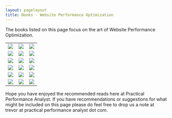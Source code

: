 ```yaml
---
layout: pagelayout
title: Books - Website Performance Optimization
---
```


The books listed on this page focus on the art of Website Performance Optimization. 

<table>
<tr>
<td>
<a target="_blank"  href="https://www.amazon.com/gp/product/0596155131/ref=as_li_tl?ie=UTF8&camp=1789&creative=9325&creativeASIN=0596155131&linkCode=as2&tag=practperfoana-20&linkId=4333e86e348a97e8dad5a2c96180004f"><img border="0" src="//ws-na.amazon-adsystem.com/widgets/q?_encoding=UTF8&MarketPlace=US&ASIN=0596155131&ServiceVersion=20070822&ID=AsinImage&WS=1&Format=_SL250_&tag=practperfoana-20" ></a><img src="//ir-na.amazon-adsystem.com/e/ir?t=practperfoana-20&l=am2&o=1&a=0596155131" width="1" height="1" border="0" alt="" style="border:none !important; margin:0px !important;" />
</td>
<td>
<a target="_blank"  href="https://www.amazon.com/gp/product/1449333524/ref=as_li_tl?ie=UTF8&camp=1789&creative=9325&creativeASIN=1449333524&linkCode=as2&tag=practperfoana-20&linkId=8e460bd3a5ffdbe869236ffa2a8f157d"><img border="0" src="//ws-na.amazon-adsystem.com/widgets/q?_encoding=UTF8&MarketPlace=US&ASIN=1449333524&ServiceVersion=20070822&ID=AsinImage&WS=1&Format=_SL250_&tag=practperfoana-20" ></a><img src="//ir-na.amazon-adsystem.com/e/ir?t=practperfoana-20&l=am2&o=1&a=1449333524" width="1" height="1" border="0" alt="" style="border:none !important; margin:0px !important;" />
</td>
<td>
<a target="_blank"  href="https://www.amazon.com/gp/product/1491957352/ref=as_li_tl?ie=UTF8&camp=1789&creative=9325&creativeASIN=1491957352&linkCode=as2&tag=practperfoana-20&linkId=cb96e8f19a8efde10fafa163823821e7"><img border="0" src="//ws-na.amazon-adsystem.com/widgets/q?_encoding=UTF8&MarketPlace=US&ASIN=1491957352&ServiceVersion=20070822&ID=AsinImage&WS=1&Format=_SL250_&tag=practperfoana-20" ></a><img src="//ir-na.amazon-adsystem.com/e/ir?t=practperfoana-20&l=am2&o=1&a=1491957352" width="1" height="1" border="0" alt="" style="border:none !important; margin:0px !important;" />
</td>
</tr>

<tr>
<td>
<a target="_blank"  href="https://www.amazon.com/gp/product/1491916435/ref=as_li_tl?ie=UTF8&camp=1789&creative=9325&creativeASIN=1491916435&linkCode=as2&tag=practperfoana-20&linkId=c74444d6933162444f7049793ca0f0fa"><img border="0" src="//ws-na.amazon-adsystem.com/widgets/q?_encoding=UTF8&MarketPlace=US&ASIN=1491916435&ServiceVersion=20070822&ID=AsinImage&WS=1&Format=_SL250_&tag=practperfoana-20" ></a><img src="//ir-na.amazon-adsystem.com/e/ir?t=practperfoana-20&l=am2&o=1&a=1491916435" width="1" height="1" border="0" alt="" style="border:none !important; margin:0px !important;" />
</td>
<td>
<a target="_blank"  href="https://www.amazon.com/gp/product/1593271794/ref=as_li_tl?ie=UTF8&camp=1789&creative=9325&creativeASIN=1593271794&linkCode=as2&tag=practperfoana-20&linkId=e5bac7ab5f0722a0344c857808c4f450"><img border="0" src="//ws-na.amazon-adsystem.com/widgets/q?_encoding=UTF8&MarketPlace=US&ASIN=1593271794&ServiceVersion=20070822&ID=AsinImage&WS=1&Format=_SL250_&tag=practperfoana-20" ></a><img src="//ir-na.amazon-adsystem.com/e/ir?t=practperfoana-20&l=am2&o=1&a=1593271794" width="1" height="1" border="0" alt="" style="border:none !important; margin:0px !important;" />
</td>
<td>
<a target="_blank"  href="https://www.amazon.com/gp/product/013313573X/ref=as_li_tl?ie=UTF8&camp=1789&creative=9325&creativeASIN=013313573X&linkCode=as2&tag=practperfoana-20&linkId=374191e92dec45d9d8472161afd774e7"><img border="0" src="//ws-na.amazon-adsystem.com/widgets/q?_encoding=UTF8&MarketPlace=US&ASIN=013313573X&ServiceVersion=20070822&ID=AsinImage&WS=1&Format=_SL250_&tag=practperfoana-20" ></a><img src="//ir-na.amazon-adsystem.com/e/ir?t=practperfoana-20&l=am2&o=1&a=013313573X" width="1" height="1" border="0" alt="" style="border:none !important; margin:0px !important;" />
</td>
</tr>

<tr>
<td>
<a target="_blank"  href="https://www.amazon.com/gp/product/1785889338/ref=as_li_tl?ie=UTF8&camp=1789&creative=9325&creativeASIN=1785889338&linkCode=as2&tag=practperfoana-20&linkId=3213387448947e9f5488c245a229a153"><img border="0" src="//ws-na.amazon-adsystem.com/widgets/q?_encoding=UTF8&MarketPlace=US&ASIN=1785889338&ServiceVersion=20070822&ID=AsinImage&WS=1&Format=_SL250_&tag=practperfoana-20" ></a><img src="//ir-na.amazon-adsystem.com/e/ir?t=practperfoana-20&l=am2&o=1&a=1785889338" width="1" height="1" border="0" alt="" style="border:none !important; margin:0px !important;" />
</td>
<td>
<a target="_blank"  href="https://www.amazon.com/gp/product/B01GU387MS/ref=as_li_tl?ie=UTF8&camp=1789&creative=9325&creativeASIN=B01GU387MS&linkCode=as2&tag=practperfoana-20&linkId=135b77ccd689937b5c1af56a50b742ec"><img border="0" src="//ws-na.amazon-adsystem.com/widgets/q?_encoding=UTF8&MarketPlace=US&ASIN=B01GU387MS&ServiceVersion=20070822&ID=AsinImage&WS=1&Format=_SL250_&tag=practperfoana-20" ></a><img src="//ir-na.amazon-adsystem.com/e/ir?t=practperfoana-20&l=am2&o=1&a=B01GU387MS" width="1" height="1" border="0" alt="" style="border:none !important; margin:0px !important;" />
</td>
<td>
<a target="_blank"  href="https://www.amazon.com/gp/product/0988820226/ref=as_li_tl?ie=UTF8&camp=1789&creative=9325&creativeASIN=0988820226&linkCode=as2&tag=practperfoana-20&linkId=625770abcacd16f56559155c21d10cb0"><img border="0" src="//ws-na.amazon-adsystem.com/widgets/q?_encoding=UTF8&MarketPlace=US&ASIN=0988820226&ServiceVersion=20070822&ID=AsinImage&WS=1&Format=_SL250_&tag=practperfoana-20" ></a><img src="//ir-na.amazon-adsystem.com/e/ir?t=practperfoana-20&l=am2&o=1&a=0988820226" width="1" height="1" border="0" alt="" style="border:none !important; margin:0px !important;" />
</td>
</tr>

<tr>
<td>
<a target="_blank"  href="https://www.amazon.com/gp/product/1545022143/ref=as_li_tl?ie=UTF8&camp=1789&creative=9325&creativeASIN=1545022143&linkCode=as2&tag=practperfoana-20&linkId=0ef5665b4ebc017e5d4f3d5934277795"><img border="0" src="//ws-na.amazon-adsystem.com/widgets/q?_encoding=UTF8&MarketPlace=US&ASIN=1545022143&ServiceVersion=20070822&ID=AsinImage&WS=1&Format=_SL250_&tag=practperfoana-20" ></a><img src="//ir-na.amazon-adsystem.com/e/ir?t=practperfoana-20&l=am2&o=1&a=1545022143" width="1" height="1" border="0" alt="" style="border:none !important; margin:0px !important;" />
</td>
<td>
<a target="_blank"  href="https://www.amazon.com/gp/product/1449358543/ref=as_li_tl?ie=UTF8&camp=1789&creative=9325&creativeASIN=1449358543&linkCode=as2&tag=practperfoana-20&linkId=7ff0468457f79a63c85ca3fb9dc630ab"><img border="0" src="//ws-na.amazon-adsystem.com/widgets/q?_encoding=UTF8&MarketPlace=US&ASIN=1449358543&ServiceVersion=20070822&ID=AsinImage&WS=1&Format=_SL250_&tag=practperfoana-20" ></a><img src="//ir-na.amazon-adsystem.com/e/ir?t=practperfoana-20&l=am2&o=1&a=1449358543" width="1" height="1" border="0" alt="" style="border:none !important; margin:0px !important;" />
</td>
<td>
<a target="_blank"  href="https://www.amazon.com/gp/product/1785887157/ref=as_li_tl?ie=UTF8&camp=1789&creative=9325&creativeASIN=1785887157&linkCode=as2&tag=practperfoana-20&linkId=fdd4078b98a0f34b8b7ba96652eab497"><img border="0" src="//ws-na.amazon-adsystem.com/widgets/q?_encoding=UTF8&MarketPlace=US&ASIN=1785887157&ServiceVersion=20070822&ID=AsinImage&WS=1&Format=_SL250_&tag=practperfoana-20" ></a><img src="//ir-na.amazon-adsystem.com/e/ir?t=practperfoana-20&l=am2&o=1&a=1785887157" width="1" height="1" border="0" alt="" style="border:none !important; margin:0px !important;" />
</td>
</tr>


<tr>
<td>
<a target="_blank"  href="https://www.amazon.com/gp/product/1784394939/ref=as_li_tl?ie=UTF8&camp=1789&creative=9325&creativeASIN=1784394939&linkCode=as2&tag=practperfoana-20&linkId=017336354bf4c3f63e97289eda277638"><img border="0" src="//ws-na.amazon-adsystem.com/widgets/q?_encoding=UTF8&MarketPlace=US&ASIN=1784394939&ServiceVersion=20070822&ID=AsinImage&WS=1&Format=_SL250_&tag=practperfoana-20" ></a><img src="//ir-na.amazon-adsystem.com/e/ir?t=practperfoana-20&l=am2&o=1&a=1784394939" width="1" height="1" border="0" alt="" style="border:none !important; margin:0px !important;" />
</td>
<td>
<a target="_blank"  href="https://www.amazon.com/gp/product/0982550677/ref=as_li_tl?ie=UTF8&camp=1789&creative=9325&creativeASIN=0982550677&linkCode=as2&tag=practperfoana-20&linkId=3484716fd8f93e719e14c687ea94d036"><img border="0" src="//ws-na.amazon-adsystem.com/widgets/q?_encoding=UTF8&MarketPlace=US&ASIN=0982550677&ServiceVersion=20070822&ID=AsinImage&WS=1&Format=_SL250_&tag=practperfoana-20" ></a><img src="//ir-na.amazon-adsystem.com/e/ir?t=practperfoana-20&l=am2&o=1&a=0982550677" width="1" height="1" border="0" alt="" style="border:none !important; margin:0px !important;" />
</td>
<td>
<a target="_blank"  href="https://www.amazon.com/gp/product/1785284991/ref=as_li_tl?ie=UTF8&camp=1789&creative=9325&creativeASIN=1785284991&linkCode=as2&tag=practperfoana-20&linkId=62ffb2c17caf7d8f4c36f313e1fe27fa"><img border="0" src="//ws-na.amazon-adsystem.com/widgets/q?_encoding=UTF8&MarketPlace=US&ASIN=1785284991&ServiceVersion=20070822&ID=AsinImage&WS=1&Format=_SL250_&tag=practperfoana-20" ></a><img src="//ir-na.amazon-adsystem.com/e/ir?t=practperfoana-20&l=am2&o=1&a=1785284991" width="1" height="1" border="0" alt="" style="border:none !important; margin:0px !important;" />
</td>
</tr>

<tr>
<td>
<a target="_blank"  href="https://www.amazon.com/gp/product/178588946X/ref=as_li_tl?ie=UTF8&camp=1789&creative=9325&creativeASIN=178588946X&linkCode=as2&tag=practperfoana-20&linkId=173a364217c8b70e2ba6918b8ceb1d8b"><img border="0" src="//ws-na.amazon-adsystem.com/widgets/q?_encoding=UTF8&MarketPlace=US&ASIN=178588946X&ServiceVersion=20070822&ID=AsinImage&WS=1&Format=_SL250_&tag=practperfoana-20" ></a><img src="//ir-na.amazon-adsystem.com/e/ir?t=practperfoana-20&l=am2&o=1&a=178588946X" width="1" height="1" border="0" alt="" style="border:none !important; margin:0px !important;" />
</td>
<td>
<a target="_blank"  href="https://www.amazon.com/gp/product/143025761X/ref=as_li_tl?ie=UTF8&camp=1789&creative=9325&creativeASIN=143025761X&linkCode=as2&tag=practperfoana-20&linkId=00a5e72f36e925b13f5ab6b9a3dae6a6"><img border="0" src="//ws-na.amazon-adsystem.com/widgets/q?_encoding=UTF8&MarketPlace=US&ASIN=143025761X&ServiceVersion=20070822&ID=AsinImage&WS=1&Format=_SL250_&tag=practperfoana-20" ></a><img src="//ir-na.amazon-adsystem.com/e/ir?t=practperfoana-20&l=am2&o=1&a=143025761X" width="1" height="1" border="0" alt="" style="border:none !important; margin:0px !important;" />
</td>
<td>
<a target="_blank"  href="https://www.amazon.com/gp/product/1785887157/ref=as_li_tl?ie=UTF8&camp=1789&creative=9325&creativeASIN=1785887157&linkCode=as2&tag=practperfoana-20&linkId=fdd4078b98a0f34b8b7ba96652eab497"><img border="0" src="//ws-na.amazon-adsystem.com/widgets/q?_encoding=UTF8&MarketPlace=US&ASIN=1785887157&ServiceVersion=20070822&ID=AsinImage&WS=1&Format=_SL250_&tag=practperfoana-20" ></a><img src="//ir-na.amazon-adsystem.com/e/ir?t=practperfoana-20&l=am2&o=1&a=1785887157" width="1" height="1" border="0" alt="" style="border:none !important; margin:0px !important;" />
</td>
</tr>

</table>


Hope you have enjoyed the recommended reads here at Practical Performance Analyst. If you have recommendations or suggestions for what might be included on this page please do feel free to drop us a note at trevor at practical performance analyst dot com.
